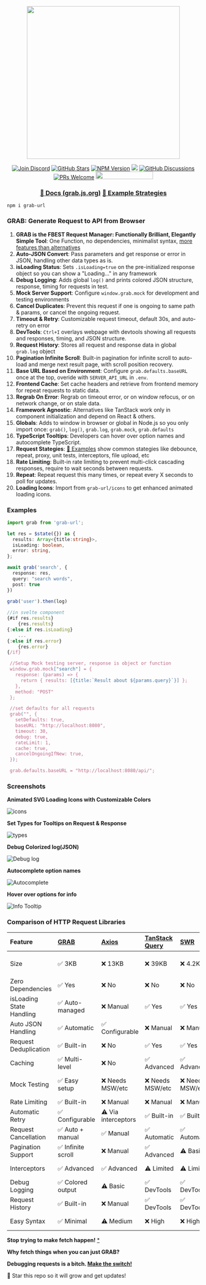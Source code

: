 
<p align="center">
    <img width="400px" src="https://i.imgur.com/qrQWkeb.png" />
</p>

<p align="center">
  <a href="https://discord.gg/SJdBqBz3tV"><img src="https://img.shields.io/discord/1110227955554209923.svg?label=Chat&logo=Discord&colorB=7289da&style=flat" alt="Join Discord" /></a>
     <a href="https://github.com/vtempest/GRAB-URL/discussions">
     <img alt="GitHub Stars" src="https://img.shields.io/github/stars/vtempest/GRAB-URL" /></a>
   <a href="https://npmjs.org/package/grab-url"><img alt="NPM Version" src="https://img.shields.io/npm/v/grab-url" /></a>
    <a href="https://bundlephobia.com/package/grab-url"><img src="https://img.shields.io/bundlephobia/minzip/grab-url" /></a>
    <a href="https://github.com/vtempest/GRAB-URL/discussions"><img alt="GitHub Discussions"
        src="https://img.shields.io/github/discussions/vtempest/GRAB-URL" /></a>
    <a href="https://github.blog/developer-skills/github/beginners-guide-to-github-creating-a-pull-request/"><img src="https://img.shields.io/badge/PRs-welcome-brightgreen.svg" alt="PRs Welcome"/></a>
    <a href="https://codespaces.new/vtempest/GRAB-URL"><img src="https://github.com/codespaces/badge.svg" width="150" height="20"/></a>
</p>
<h3 align="center">
  <a href="https://grab.js.org"> 📑 Docs (grab.js.org)</a>
  <a href="https://grab.js.org/guide/Examples"> 🎯 Example Strategies </a>
</h3>

```
npm i grab-url
```

### GRAB: Generate Request to API from Browser

1.  **GRAB is the FBEST Request Manager: Functionally Brilliant, Elegantly Simple Tool**: One Function, no dependencies,   minimalist syntax, [more features than alternatives](https://grab.js.org/guide/Comparisons)
2. **Auto-JSON Convert**: Pass parameters and get response or error in JSON, handling other data types as is.
3. **isLoading Status**: Sets `.isLoading=true` on the pre-initialized response object so you can show a "Loading..." in any framework
4. **Debug Logging**: Adds global `log()` and prints colored JSON structure, response, timing for requests in test.
5. **Mock Server Support**: Configure `window.grab.mock` for development and testing environments
6. **Cancel Duplicates**: Prevent this request if one is ongoing to same path & params, or cancel the ongoing request.
7. **Timeout & Retry**: Customizable request timeout, default 30s, and auto-retry on error
8. **DevTools**: `Ctrl+I` overlays webpage with devtools showing all requests and responses, timing, and JSON structure.
9. **Request History**: Stores all request and response data in global `grab.log` object
10. **Pagination Infinite Scroll**: Built-in pagination for infinite scroll to auto-load and merge next result page, with scroll position recovery.
11. **Base URL Based on Environment**: Configure `grab.defaults.baseURL` once at the top, overide with `SERVER_API_URL` in `.env`.
12. **Frontend Cache**: Set cache headers and retrieve from frontend memory for repeat requests to static data.
13. **Regrab On Error**: Regrab on timeout error, or on window refocus, or on network change, or on stale data.
14. **Framework Agnostic**: Alternatives like TanStack work only in component initialization and depend on React & others.
15. **Globals**: Adds to window in browser or global in Node.js so you only import once: `grab()`, `log()`, `grab.log`, `grab.mock`, `grab.defaults`
16. **TypeScript Tooltips**: Developers can hover over option names and autocomplete TypeScript.
17. **Request Stategies**: [🎯 Examples](https://grab.js.org/guide/Examples) show common stategies like debounce, repeat, proxy, unit tests, interceptors, file upload, etc
18. **Rate Limiting**: Built-in rate limiting to prevent multi-click cascading responses, require to wait seconds between requests.
19. **Repeat**: Repeat request this many times, or repeat every X seconds to poll for updates.
20. **Loading Icons**: Import from `grab-url/icons` to get enhanced animated loading icons.

### Examples

```ts
import grab from 'grab-url';

let res = $state({}) as {
  results: Array<{title:string}>,
  isLoading: boolean,
  error: string,
};

await grab('search', {
  response: res,
  query: "search words",
  post: true
})
 
grab('user').then(log)

//in svelte component
{#if res.results}
    {res.results}
{:else if res.isLoading}
    ...
{:else if res.error}
    {res.error}
{/if}

 //Setup Mock testing server, response is object or function
 window.grab.mock["search"] = {
   response: (params) => {
     return { results: [{title:`Result about ${params.query}`}] };
   },
   method: "POST"
 };

 //set defaults for all requests
 grab("", { 
   setDefaults: true,
   baseURL: "http://localhost:8080",
   timeout: 30,
   debug: true,
   rateLimit: 1,
   cache: true,
   cancelOngoingIfNew: true,
 });

 grab.defaults.baseURL = "http://localhost:8080/api/";
```

### Screenshots

**Animated SVG Loading Icons with Customizable Colors**

![icons](https://i.imgur.com/OqpWya1.gif)

**Set Types for Tooltips on Request & Response**

![types](https://i.imgur.com/IfR4OmC.png)

**Debug Colorized log(JSON)**

![Debug log](https://i.imgur.com/R8Qp6Vg.png)

**Autocomplete option names**

![Autocomplete](https://i.imgur.com/XlxILJ0.png)

**Hover over options for info**

![Info Tooltip](https://i.imgur.com/vV5jbZo.png)


### Comparison of HTTP Request Libraries

| Feature | [GRAB](https://github.com/vtempest/GRAB-URL) | [Axios](https://github.com/axios/axios) | [TanStack Query](https://github.com/TanStack/query) | [SWR](https://github.com/vercel/swr) | [Alova](https://github.com/alovajs/alova) | [SuperAgent](https://github.com/ladjs/superagent) | [Apisauce](https://github.com/infinitered/apisauce) | [Ky](https://github.com/sindresorhus/ky) |
| :-- | :-- | :-- | :-- | :-- | :-- | :-- | :-- | :-- | 
| Size | ✅ 3KB | ❌ 13KB | ❌ 39KB | ❌ 4.2KB | ⚠️ 4KB | ❌ 19KB | ❌ 15KB (with axios) | ⚠️ 4KB |
| Zero Dependencies | ✅ Yes | ❌ No | ❌ No | ❌ No | ✅ Yes | ❌ No | ❌ Needs Axios | ✅ Yes |
| isLoading State Handling | ✅ Auto-managed | ❌ Manual | ✅ Yes | ✅ Yes | ✅ Yes | ❌ Manual | ❌ Manual | ❌ Manual |
| Auto JSON Handling | ✅ Automatic | ✅ Configurable | ❌ Manual | ❌ Manual | ✅ Automatic | ✅ Automatic | ✅ Automatic | ✅ Automatic |
| Request Deduplication | ✅ Built-in | ❌ No | ✅ Yes | ✅ Yes | ✅ Yes | ❌ No | ❌ No | ❌ No |
| Caching | ✅ Multi-level | ❌ No | ✅ Advanced | ✅ Advanced | ✅ Multi-level | ❌ No | ❌ No | ❌ No |
| Mock Testing | ✅ Easy setup | ❌ Needs MSW/etc | ❌ Needs MSW/etc | ❌ Needs MSW/etc | ⚠️ Basic | ❌ Needs separate lib | ❌ Needs separate lib | ❌ Needs MSW/etc |
| Rate Limiting | ✅ Built-in | ❌ Manual | ❌ Manual | ❌ Manual | ⚠️ Basic | ❌ Manual | ❌ Manual | ❌ Manual |
| Automatic Retry | ✅ Configurable | ⚠️ Via interceptors | ✅ Built-in | ✅ Built-in | ✅ Built-in | ✅ Built-in | ❌ Manual | ✅ Built-in |
| Request Cancellation | ✅ Auto + manual | ✅ Manual | ✅ Automatic | ✅ Automatic | ✅ Manual | ✅ Manual | ✅ Manual | ✅ Manual |
| Pagination Support | ✅ Infinite scroll | ❌ Manual | ✅ Advanced | ⚠️ Basic | ✅ Built-in | ❌ Manual | ❌ Manual | ❌ Manual |
| Interceptors | ✅ Advanced | ✅ Advanced | ⚠️ Limited | ⚠️ Limited | ✅ Advanced | ✅ Plugins | ✅ Transforms | ✅ Hooks system |
| Debug Logging | ✅ Colored output | ⚠️ Basic | ✅ DevTools | ✅ DevTools | ⚠️ Basic | ⚠️ Basic | ⚠️ Basic | ⚠️ Basic |
| Request History | ✅ Built-in | ❌ Manual | ✅ DevTools | ✅ DevTools | ❌ Manual | ❌ Manual | ❌ Manual | ❌ Manual |
| Easy Syntax | ✅ Minimal | ⚠️ Medium | ❌ High | ❌ High | ⚠️ Medium | ⚠️ Medium | ✅ Low | ✅ Minimal |


**Stop trying to make fetch happen!** [*](https://knowyourmeme.com/memes/stop-trying-to-make-fetch-happen)

**Why fetch things when you can just GRAB?**

**Debugging requests is a bitch. [Make the switch!](https://grab.js.org/guide/Comparisons)**


🌟 Star this repo so it will grow and get updates! 
